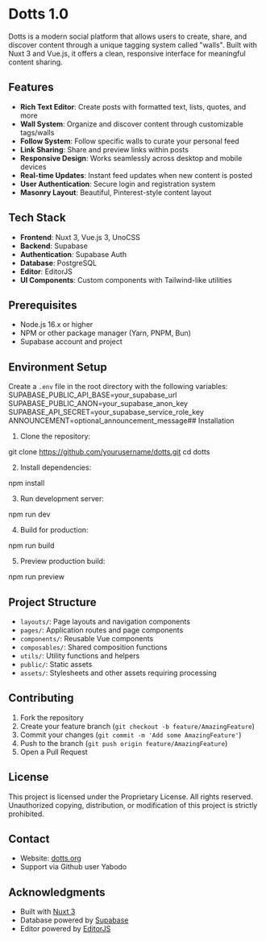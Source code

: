 # Dotts 1.0

Dotts is a modern social platform that allows users to create, share, and discover content through a unique tagging system called "walls". Built with Nuxt 3 and Vue.js, it offers a clean, responsive interface for meaningful content sharing.

## Features

- **Rich Text Editor**: Create posts with formatted text, lists, quotes, and more
- **Wall System**: Organize and discover content through customizable tags/walls
- **Follow System**: Follow specific walls to curate your personal feed
- **Link Sharing**: Share and preview links within posts
- **Responsive Design**: Works seamlessly across desktop and mobile devices
- **Real-time Updates**: Instant feed updates when new content is posted
- **User Authentication**: Secure login and registration system
- **Masonry Layout**: Beautiful, Pinterest-style content layout

## Tech Stack

- **Frontend**: Nuxt 3, Vue.js 3, UnoCSS
- **Backend**: Supabase
- **Authentication**: Supabase Auth
- **Database**: PostgreSQL
- **Editor**: EditorJS
- **UI Components**: Custom components with Tailwind-like utilities

## Prerequisites

- Node.js 16.x or higher
- NPM or other package manager (Yarn, PNPM, Bun)
- Supabase account and project

## Environment Setup

Create a `.env` file in the root directory with the following variables:
SUPABASE_PUBLIC_API_BASE=your_supabase_url
SUPABASE_PUBLIC_ANON=your_supabase_anon_key
SUPABASE_API_SECRET=your_supabase_service_role_key
ANNOUNCEMENT=optional_announcement_message## Installation

1. Clone the repository:

git clone https://github.com/yourusername/dotts.git
cd dotts

2. Install dependencies:

npm install

3. Run development server:

npm run dev

4. Build for production:

npm run build

5. Preview production build:

npm run preview

## Project Structure

- `layouts/`: Page layouts and navigation components
- `pages/`: Application routes and page components
- `components/`: Reusable Vue components
- `composables/`: Shared composition functions
- `utils/`: Utility functions and helpers
- `public/`: Static assets
- `assets/`: Stylesheets and other assets requiring processing

## Contributing

1. Fork the repository
2. Create your feature branch (`git checkout -b feature/AmazingFeature`)
3. Commit your changes (`git commit -m 'Add some AmazingFeature'`)
4. Push to the branch (`git push origin feature/AmazingFeature`)
5. Open a Pull Request

## License

This project is licensed under the Proprietary License. All rights reserved. Unauthorized copying, distribution, or modification of this project is strictly prohibited.

## Contact

- Website: [dotts.org](https://dotts.org)
- Support via Github user Yabodo

## Acknowledgments

- Built with [Nuxt 3](https://nuxt.com)
- Database powered by [Supabase](https://supabase.com)
- Editor powered by [EditorJS](https://editorjs.io)